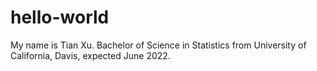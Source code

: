 # hello-world
My name is Tian Xu. 
Bachelor of Science in Statistics from University of California, Davis, expected June 2022. 
